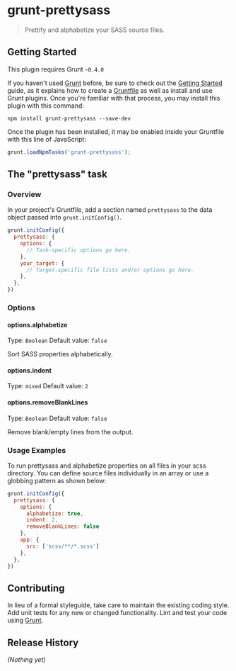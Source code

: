 # grunt-prettysass

> Prettify and alphabetize your SASS source files.

## Getting Started
This plugin requires Grunt `~0.4.0`

If you haven't used [Grunt](http://gruntjs.com/) before, be sure to check out the [Getting Started](http://gruntjs.com/getting-started) guide, as it explains how to create a [Gruntfile](http://gruntjs.com/sample-gruntfile) as well as install and use Grunt plugins. Once you're familiar with that process, you may install this plugin with this command:

```shell
npm install grunt-prettysass --save-dev
```

Once the plugin has been installed, it may be enabled inside your Gruntfile with this line of JavaScript:

```js
grunt.loadNpmTasks('grunt-prettysass');
```

## The "prettysass" task

### Overview
In your project's Gruntfile, add a section named `prettysass` to the data object passed into `grunt.initConfig()`.

```js
grunt.initConfig({
  prettysass: {
    options: {
      // Task-specific options go here.
    },
    your_target: {
      // Target-specific file lists and/or options go here.
    },
  },
})
```

### Options

#### options.alphabetize
Type: `Boolean`
Default value: `false`

Sort SASS properties alphabetically.

#### options.indent
Type: `mixed`
Default value: `2`

#### options.removeBlankLines
Type: `Boolean`
Default value: `false`

Remove blank/empty lines from the output.

### Usage Examples

To run prettysass and alphabetize properties on all files in your scss directory. You can define source files individually in an array or use a globbing pattern as shown below:

```js
grunt.initConfig({
  prettysass: {
    options: {
      alphabetize: true,
      indent: 2,
      removeBlankLines: false
    },
    app: {
      src: ['scss/**/*.scss']
    },
  },
})
```

## Contributing
In lieu of a formal styleguide, take care to maintain the existing coding style. Add unit tests for any new or changed functionality. Lint and test your code using [Grunt](http://gruntjs.com/).

## Release History
_(Nothing yet)_
